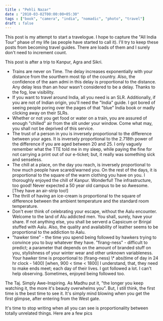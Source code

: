 ```yaml
---
title : "Pehli Nazar"
date : "2010-03-02T00:00:00+05:30"
tags : ["book", "camera", "india", "nomadic", "photo", "travel"]
draft : false
---
```


This post is my attempt to start a travelogue. I hope to capture
the "All India Tour" phase of my life (as people have started to
call it).  I'll try to keep these posts from becoming travel
guides. There are loads of them and I surely don't need to
increment count.

This post is after a trip to Kanpur, Agra and Sikri.

-   Trains are never on Time. The delay increases exponentially with
    your distance from the sourthern most tip of the country. Also,
    the confidence of the aam admi in this delay is proportional to
    the distance. Any delay less than an hour wasn't considered to
    be a delay. Thanks to the fog, low visibility.
-   If you want to travel around India, all you need is an
    SLR. Additionally, if you are not of Indian origin, you'll need
    the "India" guide. I got bored of seeing people poring over the
    pages of that "blue" India book or madly clicking away on their
    SLRs.
-   Whether or not you get food or water on a train, you are assured
    of enough "chilled" air from the slit under your window. Come
    what may, you shall not be deprived of this service.
-   The trust of a person in you is inversely proportional to the
    difference between your ages. It is inversely proportional to
    the 2.718th power of the difference if you are aged between 20
    and 25. I only vaguely remember what the TTE told me in my
    sleep, while paying the fine for not carrying a print out of our
    e-ticket; but, it really was something sick and senseless.
-   The chill at a place, on the day you reach, is inversely
    proportional to how much people have scared/warned you. On the
    rest of the days, it is proportional to the square of the warm
    clothing you have on you. I thoroughly enjoyed the chill of
    Kanpur. Wonderful! The infrastructure, too good! Never expected
    a 50 year old campus to be so Awesome. [They have an air-strip
    too!]
-   The thrill of having an ice-cream is proportional to the square
    of difference between the ambient temperature and the standard
    room temperature.
-   Don't ever think of celebrating your escape, without the Aalu
    encounter. Welcome to the land of Alu addicted men. You shall,
    surely, have your share. If not anything else, you shall be
    serverd a Capsicum or Brinjal stuffed with Aalu. Also, the
    quality and availability of leather seems to be proportional to
    the addiction to Aalu.
-   "hawker time" - the time you spend being followed by hawkers
    trying to convince you to buy whatever they
    have. "firang-ness" - difficult to predict; a parameter that
    depends on the amount of branded stuff on you, stylishness of
    your winter wear and other unknown variableness. Your hawker
    time is proportional to (firang-ness) \\\* abs(time of day in 24
    hr clock - 1400) [when, 900 < time < 1800] I understand, that,
    they need to make ends meet; each day of their lives. I got
    followed a lot. I can't help observing. Sometimes, enjoyed being
    followed too.

The Taj. Simply Awe-Inspiring. As Madhu put it, "the longer you
keep watching it, the more it's beauty overwhelms you". But, I
still think, the first time is the best time to see it. It's
simply mind blowing when you get the first glimpse, after entering
from the West gate.

It's time to stop writing when all you can see is proportionality
between totally unrelated things.  Here are a few pics

